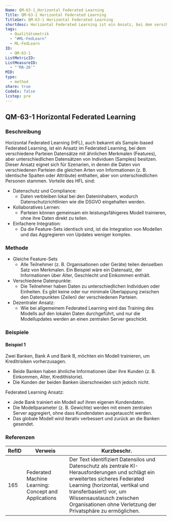```yaml
---
Name: QM-63-1_Horizontal Federated Learning
Title: QM-63-1 Horizontal Federated Learning
TitleGer: QM-63-1 Horizontal Federated Learning
shortdesc: Horizontal Federated Learning ist ein Ansatz, bei dem verschiedene Parteien Datensätze mit ähnlichen Merkmalen, aber unterschiedlichen Individuen besitzen, was ihn ideal für Szenarien macht, in denen identische Informationen über verschiedene Personen verteilt vorliegen.
tags:
  - Qualitätsmetrik
  - "#ML-FedLearn"
  - ML-FedLearn
ID:
  - QM-63-1
ListMetricID: 
ListMeasureID:
  - "'MA-26'"
MID: 
type:
  - method
share: true
CodeEx: false
lcstep: pre
---
```

## QM-63-1 Horizontal Federated Learning

### Beschreibung

Horizontal Federated Learning (HFL), auch bekannt als Sample-based Federated Learning, ist ein Ansatz im Federated Learning, bei dem verschiedene Parteien Datensätze mit ähnlichen Merkmalen (Features), aber unterschiedlichen Datensätzen von Individuen (Samples) besitzen. Dieser Ansatz eignet sich für Szenarien, in denen die Daten von verschiedenen Parteien die gleichen Arten von Informationen (z. B. identische Spalten oder Attribute) enthalten, aber von unterschiedlichen Personen stammen. Vorteile des HFL sind: 

- Datenschutz und Compliance:
	- Daten verbleiben lokal bei den Dateninhabern, wodurch Datenschutzrichtlinien wie die DSGVO eingehalten werden.
- Kollaboratives Lernen:
	- Parteien können gemeinsam ein leistungsfähigeres Modell trainieren, ohne ihre Daten direkt zu teilen.
- Einfachere Integration:
	- Da die Feature-Sets identisch sind, ist die Integration von Modellen und das Aggregieren von Updates weniger komplex.

### Methode

- Gleiche Feature-Sets
	- Alle Teilnehmer (z. B. Organisationen oder Geräte) teilen denselben Satz von Merkmalen. Ein Beispiel wäre ein Datensatz, der Informationen über Alter, Geschlecht und Einkommen enthält.
- Verschiedene Datenpunkte:
	- Die Teilnehmer haben Daten zu unterschiedlichen Individuen oder Einheiten. Es gibt keine oder nur minimale Überlappung zwischen den Datenpunkten (Zeilen) der verschiedenen Parteien.
- Dezentraler Ansatz:
    - Wie bei allgemeinem Federated Learning wird das Training des Modells auf den lokalen Daten durchgeführt, und nur die Modellupdates werden an einen zentralen Server geschickt.


### Beispiele 

#### Beispiel 1 

Zwei Banken, Bank A und Bank B, möchten ein Modell trainieren, um Kreditrisiken vorherzusagen.

- Beide Banken haben ähnliche Informationen über ihre Kunden (z. B. Einkommen, Alter, Kredithistorie).
- Die Kunden der beiden Banken überschneiden sich jedoch nicht.

Federated Learning Ansatz: 
- Jede Bank trainiert ein Modell auf ihren eigenen Kundendaten.
- Die Modellparameter (z. B. Gewichte) werden mit einem zentralen Server aggregiert, ohne dass Kundendaten ausgetauscht werden.
- Das globale Modell wird iterativ verbessert und zurück an die Banken gesendet.



### Referenzen

| RefID | Verweis                                                | Kurzbeschr.                                                                                                                                                                                                                                                                              |
| ----- | ------------------------------------------------------ | ---------------------------------------------------------------------------------------------------------------------------------------------------------------------------------------------------------------------------------------------------------------------------------------- |
| 165   |  Federated Machine Learning: Concept and Applications  | Der Text identifiziert Datensilos und Datenschutz als zentrale KI-Herausforderungen und schlägt ein erweitertes sicheres Federated Learning (horizontal, vertikal und transferbasiert) vor, um Wissensaustausch zwischen Organisationen ohne Verletzung der Privatsphäre zu ermöglichen. |


